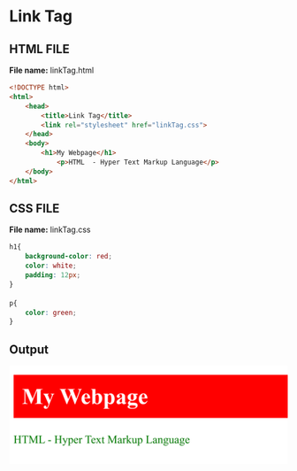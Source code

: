 # Link Tag

## HTML FILE
**File name:** linkTag.html
```html
<!DOCTYPE html>
<html>
	<head>
		<title>Link Tag</title>
		<link rel="stylesheet" href="linkTag.css">
	</head>
	<body>
	    <h1>My Webpage</h1>
            <p>HTML  - Hyper Text Markup Language</p>
	</body>
</html>
```

## CSS FILE
**File name:** linkTag.css
```css
h1{
	background-color: red;
	color: white;
	padding: 12px;
}

p{
	color: green;
}
```

## Output
![](linkTag.png)
